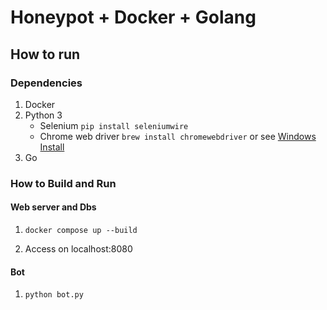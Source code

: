 # Honeypot + Docker + Golang

## How to run
### Dependencies
1. Docker
2. Python 3
    - Selenium `pip install seleniumwire`
    - Chrome web driver `brew install chromewebdriver` or see <a href="https://jonathansoma.com/lede/foundations-2018/classes/selenium/selenium-windows-install/">Windows Install</a>
3. Go

### How to Build and Run
#### Web server and Dbs
1. `docker compose up --build`

2. Access on localhost:8080

#### Bot
1. `python bot.py`
